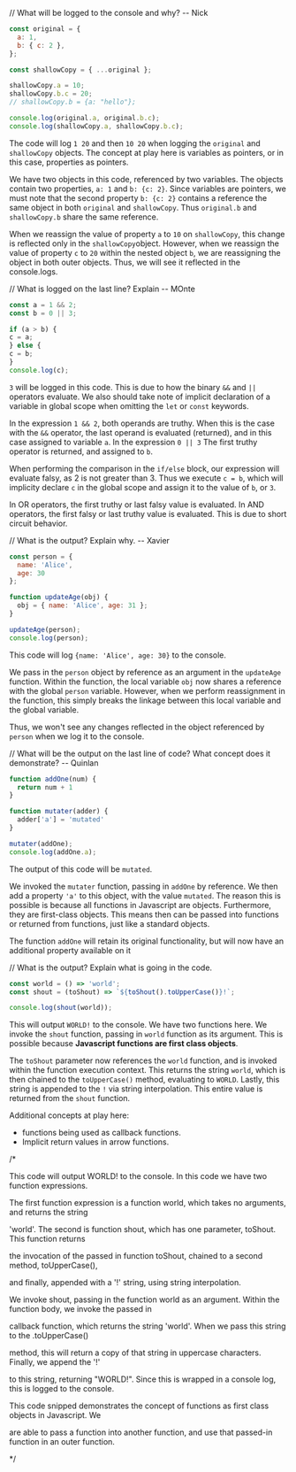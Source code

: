 
// What will be logged to the console and why? -- Nick
  
```javascript
const original = {
  a: 1,
  b: { c: 2 },
};

const shallowCopy = { ...original };

shallowCopy.a = 10;
shallowCopy.b.c = 20;
// shallowCopy.b = {a: "hello"};

console.log(original.a, original.b.c);
console.log(shallowCopy.a, shallowCopy.b.c);
```

The code will log `1 20` and then `10 20` when logging the `original` and `shallowCopy` objects. The concept at play here is variables as pointers, or in this case, properties as pointers. 

We have two objects in this code, referenced by two variables. The objects contain two properties, `a: 1` and `b: {c: 2}`. Since variables are pointers, we must note that the second property `b: {c: 2}` contains a reference the same object in both `original` and `shallowCopy`. Thus `original.b` and `shallowCopy.b` share the same reference.

When we reassign the value of property `a` to `10` on `shallowCopy`, this change is reflected only in the `shallowCopy`object. However, when we reassign the value of property `c` to `20` within the nested object `b`, we are reassigning the object in both outer objects. Thus, we will see it reflected in the console.logs.

  

// What is logged on the last line? Explain -- MOnte

  
```javascript
const a = 1 && 2;
const b = 0 || 3;

if (a > b) {
c = a;
} else {
c = b;
}
console.log(c);
```

`3` will be logged in this code. This is due to how the binary `&&` and `||` operators evaluate. We also should take note of implicit declaration of a variable in global scope when omitting the `let` or `const` keywords.

In the expression `1 && 2`, both operands are truthy. When this is the case with the `&&` operator, the last operand is evaluated (returned), and in this case assigned to variable `a`.  In the expression `0 || 3` The first truthy operator is returned, and assigned to `b`. 

When performing the comparison in the `if/else` block, our expression will evaluate falsy, as 2 is not greater than 3. Thus we execute `c = b`, which will implicity declare `c` in the global scope and assign it to the value of `b`, or `3`. 

In OR operators, the first truthy or last falsy value is evaluated. In AND operators, the first falsy or last truthy value is evaluated. This is due to short circuit behavior.
  

// What is the output? Explain why. -- Xavier

```javascript
const person = {
  name: 'Alice',
  age: 30
};

function updateAge(obj) {
  obj = { name: 'Alice', age: 31 };
}

updateAge(person);
console.log(person);
```

This code will log `{name: 'Alice', age: 30}` to the console.

We pass in the `person` object by reference as an argument in the `updateAge` function. Within the function, the local variable `obj` now shares a reference with the global `person` variable. However, when we perform reassignment in the function, this simply breaks the linkage between this local variable and the global variable. 

Thus, we won't see any changes reflected in the object referenced by `person` when we log it to the console.

  

// What will be the output on the last line of code? What concept does it demonstrate? -- Quinlan

```javascript
function addOne(num) {
  return num + 1
}

function mutater(adder) {
  adder['a'] = 'mutated'
}

mutater(addOne);
console.log(addOne.a);
```

The output of this code will be `mutated`.

We invoked the `mutater` function, passing in `addOne` by reference. We then add a property `'a'` to this object, with the value `mutated`. The reason this is possible is because all functions in Javascript are objects. Furthermore, they are first-class objects. This means then can be passed into functions or returned from functions, just like a standard objects.

The function `addOne` will retain its original functionality, but will now have an additional property available on it
  

// What is the output? Explain what is going in the code.


```javascript
const world = () => 'world';
const shout = (toShout) => `${toShout().toUpperCase()}!`;

console.log(shout(world));
```


This will output `WORLD!` to the console. We have two functions here. We invoke the `shout` function, passing in `world` function as its argument. This is possible because **Javascript functions are first class objects**.

The `toShout` parameter now references the `world` function, and is invoked within the function execution context. This returns the string `world`, which is then chained to the `toUpperCase()` method, evaluating to `WORLD`. Lastly, this string is appended to the `!` via string interpolation. This entire value is returned from the `shout` function.

Additional concepts at play here: 
- functions being used as callback functions.
- Implicit return values in arrow functions.

/*

This code will output WORLD! to the console. In this code we have two function expressions.

The first function expression is a function world, which takes no arguments, and returns the string

'world'. The second is function shout, which has one parameter, toShout. This function returns

the invocation of the passed in function toShout, chained to a second method, toUpperCase(),

and finally, appended with a '!' string, using string interpolation.

  

We invoke shout, passing in the function world as an argument. Within the function body, we invoke the passed in

callback function, which returns the string 'world'. When we pass this string to the .toUpperCase()

method, this will return a copy of that string in uppercase characters. Finally, we append the '!'

to this string, returning "WORLD!". Since this is wrapped in a console log, this is logged to the console.

  

This code snipped demonstrates the concept of functions as first class objects in Javascript. We

are able to pass a function into another function, and use that passed-in function in an outer function.

  

*/